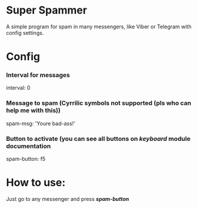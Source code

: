 # Super Spammer

A simple program for spam in many messengers, like Viber or Telegram with config settings.

# Config

### Interval for messages

interval: 0

### Message to spam (Cyrrilic symbols not supported (pls who can help me with this))

spam-msg: 'Youre bad-ass!'

### Button to activate (you can see all buttons on *keyboard* module documentation
spam-button: f5

# How to use:
Just go to any messenger and press ***spam-button***
